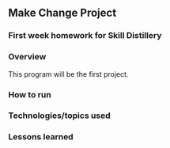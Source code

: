 ## Make Change Project

### First week homework for Skill Distillery


### Overview

This program will be the first project.

### How to run


### Technologies/topics used


### Lessons learned
